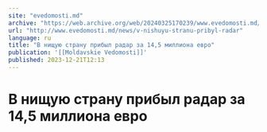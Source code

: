 ```yaml
---
site: "evedomosti.md"
archive: "https://web.archive.org/web/20240325170239/www.evedomosti.md/news/v-nishuyu-stranu-pribyl-radar"
url: "http://www.evedomosti.md/news/v-nishuyu-stranu-pribyl-radar"
language: ru
title: "В нищую страну прибыл радар за 14,5 миллиона евро"
publication: '[[Moldavskie Vedomosti]]'
published: 2023-12-21T12:13
---
```


# В нищую страну прибыл радар за 14,5 миллиона евро

